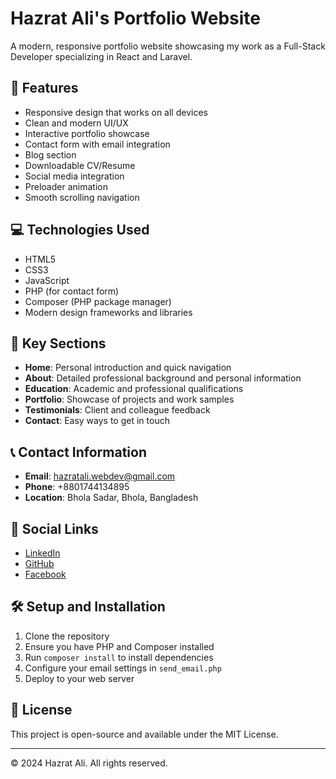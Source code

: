 # Hazrat Ali's Portfolio Website

A modern, responsive portfolio website showcasing my work as a Full-Stack Developer specializing in React and Laravel.

## 🚀 Features

- Responsive design that works on all devices
- Clean and modern UI/UX
- Interactive portfolio showcase
- Contact form with email integration
- Blog section
- Downloadable CV/Resume
- Social media integration
- Preloader animation
- Smooth scrolling navigation

## 💻 Technologies Used

- HTML5
- CSS3
- JavaScript
- PHP (for contact form)
- Composer (PHP package manager)
- Modern design frameworks and libraries

## 🌟 Key Sections

- **Home**: Personal introduction and quick navigation
- **About**: Detailed professional background and personal information
- **Education**: Academic and professional qualifications
- **Portfolio**: Showcase of projects and work samples
- **Testimonials**: Client and colleague feedback
- **Contact**: Easy ways to get in touch

## 📞 Contact Information

- **Email**: hazratali.webdev@gmail.com
- **Phone**: +8801744134895
- **Location**: Bhola Sadar, Bhola, Bangladesh

## 🔗 Social Links

- [LinkedIn](https://www.linkedin.com/in/hazrat-ali-4ha)
- [GitHub](https://github.com/hazrat120)
- [Facebook](https://www.facebook.com/share/18LUwF53fE/)

## 🛠️ Setup and Installation

1. Clone the repository
2. Ensure you have PHP and Composer installed
3. Run `composer install` to install dependencies
4. Configure your email settings in `send_email.php`
5. Deploy to your web server

## 📄 License

This project is open-source and available under the MIT License.

---

© 2024 Hazrat Ali. All rights reserved.
